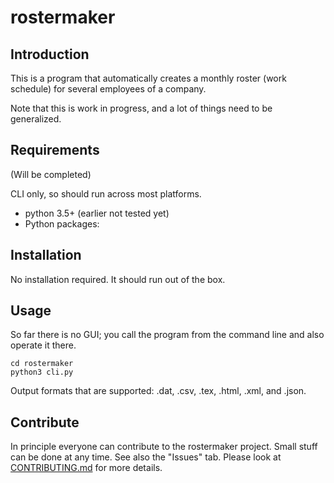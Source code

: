 # rostermaker

## Introduction

This is a program that automatically creates a monthly roster (work schedule) for several employees of a company.

Note that this is work in progress, and a lot of things need to be generalized.

## Requirements

(Will be completed)

CLI only, so should run across most platforms.

* python 3.5+ (earlier not tested yet)
* Python packages:

## Installation

No installation required. It should run out of the box.

## Usage

So far there is no GUI; you call the program from the command line and also operate it there.

    cd rostermaker
    python3 cli.py

Output formats that are supported: .dat, .csv, .tex, .html, .xml, and .json.

## Contribute

In principle everyone can contribute to the rostermaker project. Small stuff can be done at any time. See also the "Issues" tab. Please look at [CONTRIBUTING.md](CONTRIBUTING.md) for more details.
